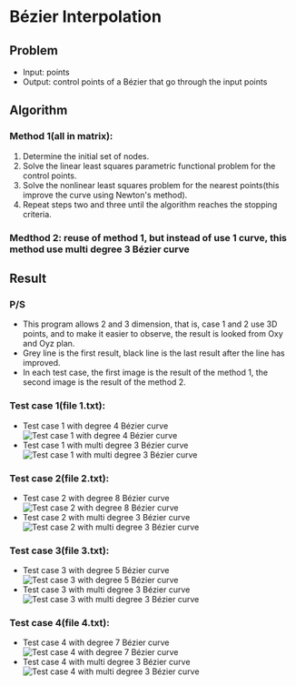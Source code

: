# Bézier Interpolation

## Problem
- Input: points
- Output: control points of a Bézier that go through the input points

## Algorithm
### Method 1(all in matrix):
1. Determine the initial set of nodes.
2. Solve the linear least squares parametric functional problem for the control points.
3. Solve the nonlinear least squares problem for the nearest points(this improve the curve using Newton's method).
4. Repeat steps two and three until the algorithm reaches the stopping criteria.
### Medthod 2: reuse of method 1, but instead of use 1 curve, this method use multi degree 3 Bézier curve

## Result

### P/S
- This program allows 2 and 3 dimension, that is, case 1 and 2 use 3D points, and to make it easier to observe, the result is looked from Oxy and Oyz plan.
- Grey line is the first result, black line is the last result after the line has improved. 
- In each test case, the first image is the result of the method 1, the second image is the result of the method 2.
### Test case 1(file 1.txt):
- Test case 1 with degree 4 Bézier curve
![Test case 1 with degree 4 Bézier curve](https://i.imgur.com/crgT8Y8.png)
- Test case 1 with multi degree 3 Bézier curve
![Test case 1 with multi degree 3 Bézier curve](https://i.imgur.com/fOQ2zwh.png)
### Test case 2(file 2.txt):
- Test case 2 with degree 8 Bézier curve
![Test case 2 with degree 8 Bézier curve](https://i.imgur.com/q90lH2o.png)
- Test case 2 with multi degree 3 Bézier curve
![Test case 2 with multi degree 3 Bézier curve](https://i.imgur.com/oSrN1KP.png)
### Test case 3(file 3.txt):
- Test case 3 with degree 5 Bézier curve
![Test case 3 with degree 5 Bézier curve](https://i.imgur.com/pNGi9U7.png)
- Test case 3 with multi degree 3 Bézier curve
![Test case 3 with multi degree 3 Bézier curve](https://i.imgur.com/5RozUNL.png)
### Test case 4(file 4.txt):
- Test case 4 with degree 7 Bézier curve
![Test case 4 with degree 7 Bézier curve](https://i.imgur.com/vLq6QzE.png)
- Test case 4 with multi degree 3 Bézier curve
![Test case 4 with multi degree 3 Bézier curve](https://i.imgur.com/GecM3yt.png)
